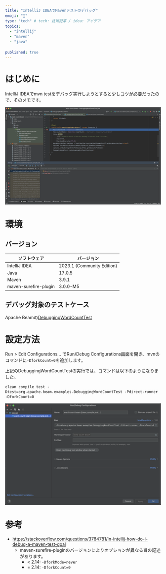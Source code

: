 ```yaml
---
title: "IntelliJ IDEAでMavenテストのデバッグ"
emoji: "👝"
type: "tech" # tech: 技術記事 / idea: アイデア
topics: 
  - "intellij"
  - "maven"
  - "java"

published: true
---
```


# はじめに
IntelliJ IDEAでmvn testをデバッグ実行しようとすると少しコツが必要だったので、そのメモです。

![](/images/848ae5f39d58d4/break.png)

# 環境

## バージョン
|ソフトウェア|バージョン|
|---|---|
|IntelliJ IDEA|2023.1 (Community Edition)|
|Java|17.0.5|
|Maven|3.9.1|
|maven-surefire-plugin|3.0.0-M5|

## デバッグ対象のテストケース

Apache Beamの[DebuggingWordCountTest](https://github.com/apache/beam/blob/6767422ab913a8198a684dd220fc4e9b60c37436/examples/java/src/test/java/org/apache/beam/examples/DebuggingWordCountTest.java)


# 設定方法


Run > Edit Configurations... でRun/Debug Configurations画面を開き、mvnのコマンドに`-DforkCount=0`を追加します。


上記のDebuggingWordCountTestの実行では、コマンドは以下のようになりました。
```
clean compile test -Dtest=org.apache.beam.examples.DebuggingWordCountTest -Pdirect-runner -DforkCount=0
```

![](/images/848ae5f39d58d4/config.png)


# 参考

- https://stackoverflow.com/questions/3784781/in-intellij-how-do-i-debug-a-maven-test-goal
  - maven-surefire-pluginのバージョンによりオプションが異なる旨の記述があります。
    - < 2.14: `-DforkMode=never`
    - = 2.14: `-DforkCount=0`